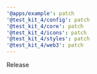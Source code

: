 ```yaml
---
'@apps/example': patch
'@test_kit_4/config': patch
'@test_kit_4/core': patch
'@test_kit_4/icons': patch
'@test_kit_4/styles': patch
'@test_kit_4/web3': patch
---
```


Release
